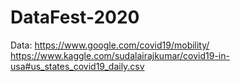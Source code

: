 # DataFest-2020

Data: https://www.google.com/covid19/mobility/
https://www.kaggle.com/sudalairajkumar/covid19-in-usa#us_states_covid19_daily.csv